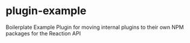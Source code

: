 # plugin-example
Boilerplate Example Plugin for moving internal plugins to their own NPM packages for the Reaction API
